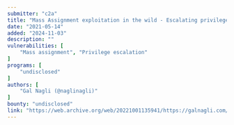 ```yaml
---
submitter: "c2a"
title: "Mass Assignment exploitation in the wild - Escalating privileges in style"
date: "2021-05-14"
added: "2024-11-03"
description: ""
vulnerabilities: [
    "Mass assignment", "Privilege escalation"
]
programs: [
    "undisclosed"
]
authors: [
    "Gal Nagli (@naglinagli)"
]
bounty: "undisclosed"
link: "https://web.archive.org/web/20221001135941/https://galnagli.com/Mass_Assignment/"
---
```




